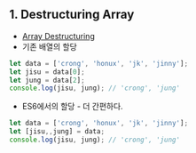 ## 1. Destructuring Array
* [Array Destructuring](https://developer.mozilla.org/en-US/docs/Web/JavaScript/Reference/Operators/Destructuring_assignment#Array_destructuring)
 * 기존 배열의 할당
  ```javascript
  let data = ['crong', 'honux', 'jk', 'jinny'];
  let jisu = data[0];
  let jung = data[2];
  console.log(jisu, jung); // 'crong', 'jung'
  ```
  * ES6에서의 할당 - 더 간편하다.
  ```javascript
  let data = ['crong', 'honux', 'jk', 'jinny'];
  let [jisu,,jung] = data;
  console.log(jisu, jung); // 'crong', 'jung'
  ```
